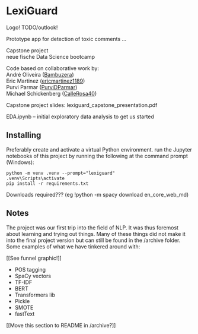 # LexiGuard

Logo!
TODO/outlook!

Prototype app for detection of toxic comments ...

Capstone project  
neue fische Data Science bootcamp

Code based on collaborative work by:  
André Oliveira ([Bambuzera](https://github.com/Bambuzera))  
Eric Martinez ([ericmartinez1189](https://github.com/ericmartinez1189))  
Purvi Parmar ([PurviDParmar](https://github.com/PurviDParmar))  
Michael Schickenberg ([CalleRosa40](https://github.com/CalleRosa40))

Capstone project slides:
lexiguard_capstone_presentation.pdf

EDA.ipynb – initial exploratory data analysis to get us started


## Installing

Preferably create and activate a virtual Python environment. run the Jupyter notebooks of this project by running the following at the command prompt (Windows):

```
python -m venv .venv --prompt="lexiguard"
.venv\Scripts\activate
pip install -r requirements.txt
```

Downloads required??? (eg !python -m spacy download en_core_web_md)

## Notes

The project was our first trip into the field of NLP. It was thus foremost about learning and trying out things. Many of these things did not make it into the final project version but can still be found in the /archive folder. Some examples of what we have tinkered around with:

[[See funnel graphic!]]

- POS tagging
- SpaCy vectors
- TF-IDF
- BERT
- Transformers lib
- Pickle
- SMOTE
- fastText

[[Move this section to README in /archive?]]